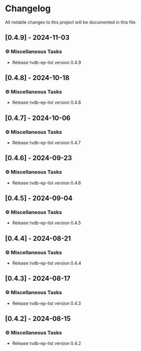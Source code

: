# Changelog

All notable changes to this project will be documented in this file.

## [0.4.9] - 2024-11-03

### ⚙️ Miscellaneous Tasks

- Release tvdb-ep-list version 0.4.9

## [0.4.8] - 2024-10-18

### ⚙️ Miscellaneous Tasks

- Release tvdb-ep-list version 0.4.8

## [0.4.7] - 2024-10-06

### ⚙️ Miscellaneous Tasks

- Release tvdb-ep-list version 0.4.7

## [0.4.6] - 2024-09-23

### ⚙️ Miscellaneous Tasks

- Release tvdb-ep-list version 0.4.6

## [0.4.5] - 2024-09-04

### ⚙️ Miscellaneous Tasks

- Release tvdb-ep-list version 0.4.5

## [0.4.4] - 2024-08-21

### ⚙️ Miscellaneous Tasks

- Release tvdb-ep-list version 0.4.4

## [0.4.3] - 2024-08-17

### ⚙️ Miscellaneous Tasks

- Release tvdb-ep-list version 0.4.3

## [0.4.2] - 2024-08-15

### ⚙️ Miscellaneous Tasks

- Release tvdb-ep-list version 0.4.2

<!-- generated by git-cliff -->
